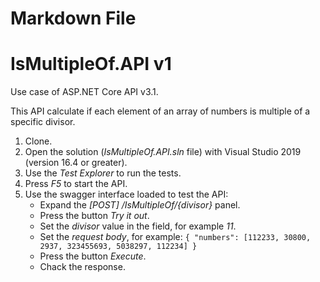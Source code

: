 ﻿# Markdown File

# IsMultipleOf.API v1

Use case of ASP.NET Core API v3.1.

This API calculate if each element of an array of numbers is multiple of a specific divisor.

1. Clone.
2. Open the solution (_IsMultipleOf.API.sln_ file) with Visual Studio 2019 (version 16.4 or greater).
3. Use the _Test Explorer_ to run the tests.
4. Press _F5_ to start the API.
5. Use the swagger interface loaded to test the API:
   - Expand the _[POST] /IsMultipleOf/\{divisor}_ panel. 
   - Press the button _Try it out_.
   - Set the _divisor_ value in the field, for example _11_.
   - Set the _request body_, for example: ```{ "numbers": [112233, 30800, 2937, 323455693, 5038297, 112234] }```
   - Press the button _Execute_.
   - Chack the response.
